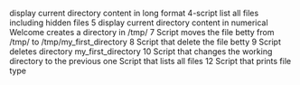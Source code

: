 display current directory content in long format
4-script list all files including hidden files
5 display current directory content in numerical
Welcome creates a directory in /tmp/
7 Script moves the file betty from /tmp/ to /tmp/my_first_directory
8 Script that delete the file betty
9 Script deletes directory my_first_directory
10 Script that changes the working directory to the previous one
Script that lists all files
12 Script that prints file type

